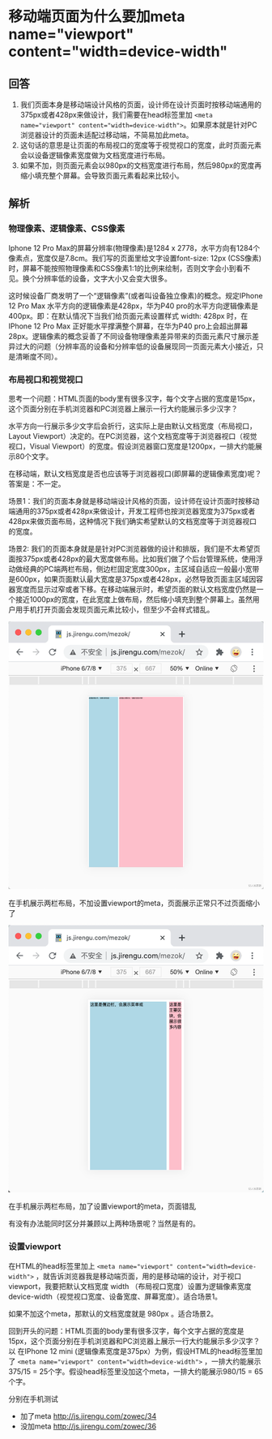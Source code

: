 # 移动端页面为什么要加meta name="viewport" content="width=device-width"

## 回答

1. 我们页面本身是移动端设计风格的页面，设计师在设计页面时按移动端通用的375px或者428px来做设计，我们需要在head标签里加 `<meta name="viewport" content="width=device-width">`。如果原本就是针对PC浏览器设计的页面未适配过移动端，不简易加此meta。
2. 这句话的意思是让页面的布局视口的宽度等于视觉视口的宽度，此时页面元素会以设备逻辑像素宽度做为文档宽度进行布局。
3. 如果不加，则页面元素会以980px的文档宽度进行布局，然后980px的宽度再缩小填充整个屏幕。会导致页面元素看起来比较小。

## 解析

### 物理像素、逻辑像素、CSS像素

Iphone 12 Pro Max的屏幕分辨率(物理像素)是1284 x 2778，水平方向有1284个像素点，宽度仅是7.8cm。我们写的页面里给文字设置font-size: 12px (CSS像素)时，屏幕不能按照物理像素和CSS像素1:1的比例来绘制，否则文字会小到看不见。换个分辨率低的设备，文字大小又会变大很多。

这时候设备厂商发明了一个“逻辑像素”(或者叫设备独立像素)的概念。规定IPhone 12 Pro Max 水平方向的逻辑像素是428px，华为P40 pro的水平方向逻辑像素是400px。即：在默认情况下当我们给页面元素设置样式 width: 428px 时，在IPhone 12 Pro Max 正好能水平撑满整个屏幕，在华为P40 pro上会超出屏幕28px。逻辑像素的概念妥善了不同设备物理像素差异带来的页面元素尺寸展示差异过大的问题（分辨率高的设备和分辨率低的设备展现同一页面元素大小接近，只是清晰度不同）。

### 布局视口和视觉视口

思考一个问题：HTML页面的body里有很多汉字，每个文字占据的宽度是15px，这个页面分别在手机浏览器和PC浏览器上展示一行大约能展示多少汉字？

水平方向一行展示多少文字后会折行，这实际上是由默认文档宽度（布局视口，Layout Viewport）决定的。在PC浏览器，这个文档宽度等于浏览器视口（视觉视口，Visual Viewport）的宽度。假设浏览器窗口宽度是1200px，一排大约能展示80个文字。

在移动端，默认文档宽度是否也应该等于浏览器视口(即屏幕的逻辑像素宽度)呢？答案是：不一定。

场景1：我们的页面本身就是移动端设计风格的页面，设计师在设计页面时按移动端通用的375px或者428px来做设计，开发工程师也按浏览器宽度为375px或者428px来做页面布局，这种情况下我们确实希望默认的文档宽度等于浏览器视口的宽度。

场景2: 我们的页面本身就是是针对PC浏览器做的设计和排版，我们是不太希望页面按375px或者428px的最大宽度做布局。比如我们做了个后台管理系统，使用浮动做经典的PC端两栏布局，侧边栏固定宽度300px，主区域自适应一般最小宽带是600px，如果页面默认最大宽度是375px或者428px，必然导致页面主区域因容器宽度而显示过窄或者下移。在移动端展示时，希望页面的默认文档宽度仍然是一个接近1000px的宽度，在此宽度上做布局，然后缩小填充到整个屏幕上。虽然用户用手机打开页面会发现页面元素比较小，但至少不会样式错乱。

![image.png](images/1608104747653-86a73675-3b5a-45a0-9212-cc95f79832e3.png)

在手机展示两栏布局，不加设置viewport的meta，页面展示正常只不过页面缩小了

![image.png](images/1608104683755-3463af45-9bde-429f-8dee-6cf821485134.png)

在手机展示两栏布局，加了设置viewport的meta，页面错乱

有没有办法能同时区分并兼顾以上两种场景呢？当然是有的。



### 设置viewport

在HTML的head标签里加上 `<meta name="viewport" content="width=device-width">` ，就告诉浏览器我是移动端页面，用的是移动端的设计，对于视口 viewport，我要把默认文档宽度 width （布局视口宽度）设置为逻辑像素宽度 device-width（视觉视口宽度、设备宽度、屏幕宽度）。适合场景1。

如果不加这个meta，那默认的文档宽度就是 980px 。适合场景2。

回到开头的问题：HTML页面的body里有很多汉字，每个文字占据的宽度是15px，这个页面分别在手机浏览器和PC浏览器上展示一行大约能展示多少汉字？以 在IPhone 12 mini (逻辑像素宽度是375px）为例，假设HTML的head标签里加了 `<meta name="viewport" content="width=device-width">` ，一排大约能展示375/15 = 25个字。假设head标签里没加这个meta，一排大约能展示980/15 = 65 个字。

分别在手机测试

- 加了meta  http://js.jirengu.com/zowec/34
- 没加meta  http://js.jirengu.com/zowec/36
